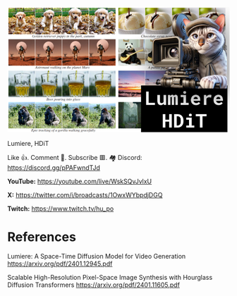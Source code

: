 ![](thumbnails/28.01.2024.png)

Lumiere, HDiT

Like 👍. Comment 💬. Subscribe 🟥.
🏘 Discord: https://discord.gg/pPAFwndTJd

**YouTube:** https://youtube.com/live/WskSQvJvlxU

**X:** https://twitter.com/i/broadcasts/1OwxWYbpdjDGQ

**Twitch:** https://www.twitch.tv/hu_po


# References

Lumiere: A Space-Time Diffusion Model for Video Generation
https://arxiv.org/pdf/2401.12945.pdf

Scalable High-Resolution Pixel-Space Image Synthesis with Hourglass Diffusion Transformers
https://arxiv.org/pdf/2401.11605.pdf

